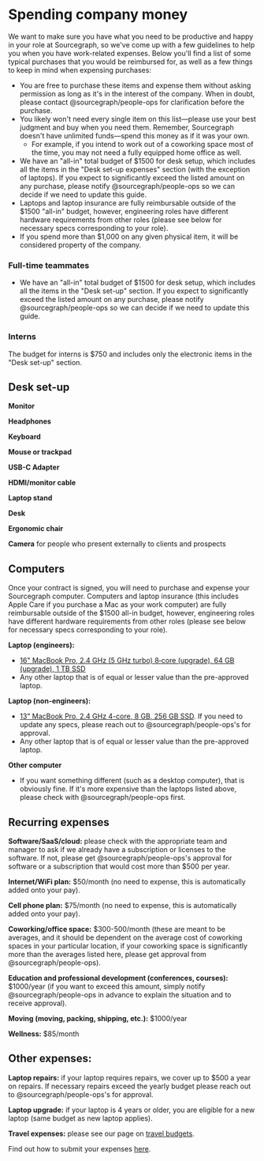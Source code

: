 # Spending company money

We want to make sure you have what you need to be productive and happy in your role at Sourcegraph, so we've come up with a few guidelines to help you when you have work-related expenses. Below you'll find a list of some typical purchases that you would be reimbursed for, as well as a few things to keep in mind when expensing purchases:

- You are free to purchase these items and expense them without asking permission as long as it's in the interest of the company. When in doubt, please contact @sourcegraph/people-ops for clarification before the purchase.
- You likely won't need every single item on this list—please use your best judgment and buy when you need them. Remember, Sourcegraph doesn't have unlimited funds—spend this money as if it was your own.
  - For example, if you intend to work out of a coworking space most of the time, you may not need a fully equipped home office as well.
- We have an "all-in" total budget of $1500 for desk setup, which includes all the items in the "Desk set-up expenses" section (with the exception of laptops). If you expect to significantly exceed the listed amount on any purchase, please notify @sourcegraph/people-ops so we can decide if we need to update this guide.
- Laptops and laptop insurance are fully reimbursable outside of the $1500 "all-in" budget, however, engineering roles have different hardware requirements from other roles (please see below for necessary specs corresponding to your role).
- If you spend more than $1,000 on any given physical item, it will be considered property of the company.

### Full-time teammates
- We have an "all-in" total budget of $1500 for desk setup, which includes all the items in the "Desk set-up" section. If you expect to significantly exceed the listed amount on any purchase, please notify @sourcegraph/people-ops so we can decide if we need to update this guide.

### Interns
The budget for interns is $750 and includes only the electronic items in the "Desk set-up" section.

## Desk set-up

**Monitor**

**Headphones**

**Keyboard**

**Mouse or trackpad**

**USB-C Adapter**

**HDMI/monitor cable**

**Laptop stand**

**Desk** 

**Ergonomic chair**

**Camera** for people who present externally to clients and prospects

## Computers
Once your contract is signed, you will need to purchase and expense your Sourcegraph computer. Computers and laptop insurance (this includes Apple Care if you purchase a Mac as your work computer) are fully reimbursable outside of the $1500 all-in budget, however, engineering roles have different hardware requirements from other roles (please see below for necessary specs corresponding to your role).

**Laptop (engineers):**

- [16" MacBook Pro, 2.4 GHz (5 GHz turbo) 8‑core (upgrade), 64 GB (upgrade), 1 TB SSD](https://www.apple.com/shop/buy-mac/macbook-pro/16-inch-space-gray-2.3ghz-8-core-processor-1tb#)
- Any other laptop that is of equal or lesser value than the pre-approved laptop.

**Laptop (non-engineers):** 

- [13" MacBook Pro, 2.4 GHz 4-core, 8 GB, 256 GB SSD](https://www.apple.com/shop/buy-mac/macbook-pro/13-inch-space-gray-256gb-2.4ghz-quad-core-processor-with-turbo-boost-up-to-4.1ghz##). If you need to update any specs, please reach out to @sourcegraph/people-ops's for approval. 
- Any other laptop that is of equal or lesser value than the pre-approved laptop.

**Other computer**

- If you want something different (such as a desktop computer), that is obviously fine. If it's more expensive than the laptops listed above, please check with @sourcegraph/people-ops first.

## Recurring expenses

**Software/SaaS/cloud:** please check with the appropriate team and manager to ask if we already have a subscription or licenses to the software. If not, please get @sourcegraph/people-ops's approval for software or a subscription that would cost more than $500 per year.

**Internet/WiFi plan:** $50/month (no need to expense, this is automatically added onto your pay).

**Cell phone plan:** $75/month (no need to expense, this is automatically added onto your pay).

**Coworking/office space:** $300-500/month (these are meant to be averages, and it should be dependent on the average cost of coworking spaces in your particular location, if your coworking space is significantly more than the averages listed here, please get approval from @sourcegraph/people-ops). 

**Education and professional development (conferences, courses):** $1000/year (if you want to exceed this amount, simply notify @sourcegraph/people-ops in advance to explain the situation and to receive approval).

**Moving (moving, packing, shipping, etc.):** $1000/year

**Wellness:** $85/month

## Other expenses:

**Laptop repairs:** if your laptop requires repairs, we cover up to $500 a year on repairs. If necessary repairs exceed the yearly budget please reach out to @sourcegraph/people-ops's for approval.

**Laptop upgrade:** if your laptop is 4 years or older, you are eligible for a new laptop (same budget as new laptop applies).

**Travel expenses:** please see our page on [travel budgets](https://about.sourcegraph.com/handbook/people-ops/travel). 

Find out how to submit your expenses [here](https://about.sourcegraph.com/handbook/people-ops/expenses).
